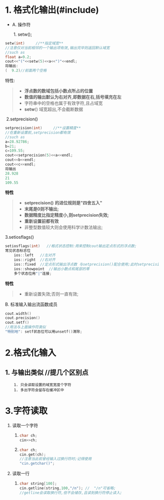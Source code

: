 # 1. 格式化输出(#include<iomanip>)

* A. 操作符

  ​	1. setw();

```C++
setw(int)     //**指定域宽**
//注意仅对当前相邻的一个输出项有效,输出完毕则返回默认域宽
//such as
float a=9.2;
cout<<"("<<setw(5)<<a<<")"<<endl;
将输出:
(  9.2)//前面两个空格
```

特性:

> * **浮点数的数域包括小数点所占的位置**
> * **数值的输出默认为右对齐,即数据在右,括号填充在左**
> * 字符串中的空格也属于有效字符,且占域宽
> * **setw**() 域宽超出,不会截断数据

​	2.setprecision()

```c++
setprecision(int)     //**设置精度**
//在重新设置前,setprecision都有效
//such as
a=28.92786;
b=21;
c=109.55;
cout<<setprecision(5)<<a<<endl;
cout<<b<<endl;
cout<<c<<endl;
将输出
28.928
21
109.55
```

**特性**

>* **setprecision()**  **的进位规则是"四舍五入"** 
>* **末尾是0则不输出;**
>* **数据精度比指定精度小,则setprecision失效;**
>* **重新设置前都有效**
>* 非整型数值较大则会使用科学计数法输出;

3.setiosflags()

```C++
setiosflags(int)   //格式状态控制:用来控制cout输出定点形式的浮点数;
常见状态标志位
    ios::left   //左对齐
    ios::right	//右对齐
    ios::fixed	//定点形式输出浮点数 与setprecision()配合使用;此时setprecision表示小数点后精度,默认六位
    ios::showpoint  //输出小数点和尾部的零
    多个状态位用"|"连接;
```

**特性**

>* 重新设置失效;否则一直有效;

B. 标准输入输出流函数成员

 ```C++	
 cout.width()
 cout.precision()
 cout.setf()
 //用法与上面操作符类似
 "特别地": setf状态位可以用unsetf()清除;
 ```

# 2.格式化输入

## 1. 与输出类似 //提几个区别点

		1. 只会读取设置的域宽宽度个字符
		1. 多出字符会留存在缓冲区中 

# 3.字符读取

1. 读取一个字符

   1. ```c++
      char ch;
      cin>>ch;
      ```

   2. ```C++
      char ch;
      cin.get(ch);
      //注意当此前曾经输入过换行符时;记得使用
      "cin.getchar()";
      ```

2. 读取一行

   1. ```c++
      char string[100];
      cin.getline(string,100,"/n"); //  "/n"可省略;
      //getline会读取换行符,但不会储存,且读到换行符停止读入;
      ```

